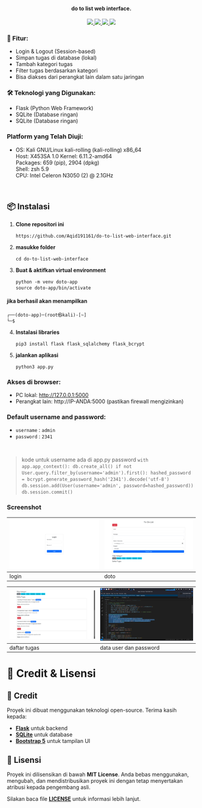 <h1 align="center">



</h1>

<h4 align="center"> do to list web interface. </h4>

<p align="center">

  <a href="http://python.org">
    <img src="https://img.shields.io/badge/python-v3-blue">

  <a href="https://sqlite.org/">
    <img src="https://img.shields.io/badge/SQLite-3.x-blue?logo=sqlite&logoColor=white">
    
  <a href="https://getbootstrap.com/">
    <img src="https://img.shields.io/badge/Responsive-Yes-success?style=flat&logo=bootstrap">

  <a href="https://en.wikipedia.org/wiki/Linux">
    <img src="https://img.shields.io/badge/Platform-Linux-red">
  </a>

</p>



### 🚀 Fitur:

- Login & Logout (Session-based) 
- Simpan tugas di database (lokal) 
- Tambah kategori tugas 
- Filter tugas berdasarkan kategori
- Bisa diakses dari perangkat lain dalam satu jaringan


### 🛠 Teknologi yang Digunakan:

- Flask (Python Web Framework) 
- SQLite (Database ringan)
- SQLite (Database ringan)

###  Platform yang Telah Diuji:
- OS: Kali GNU/Linux kali-rolling (kali-rolling) x86_64    
Host: X453SA 1.0
Kernel: 6.11.2-amd64  
Packages: 659 (pip), 2904 (dpkg)     
Shell: zsh 5.9  
CPU: Intel Celeron N3050 (2) @ 2.1GHz      
  


<br>



## 📦 Instalasi
1. **Clone repositori ini**  
   ```
   https://github.com/Aqid191161/do-to-list-web-interface.git
   ```

2. **masukke folder**  
   ```
   cd do-to-list-web-interface
   ```

3. **Buat & aktifkan virtual environment**  
   ```
   python -m venv doto-app
   source doto-app/bin/activate 
   ```

#### jika berhasil akan menampilkan
   ```
   ┌──(doto-app)─(root㉿kali)-[~]
   └─$ 
   ```

4. **Instalasi libraries**  
   ```
   pip3 install flask flask_sqlalchemy flask_bcrypt
   ```

5. **jalankan aplikasi**  
   ```
   python3 app.py
   ```


### Akses di browser:
- PC lokal: http://127.0.0.1:5000
- Perangkat lain: http://IP-ANDA:5000 (pastikan firewall mengizinkan)

### Default username and password:

- `username` : `admin`
- `password` : `2341`
<br>
 
>kode untuk username ada di app.py password
``
with app.app_context():
    db.create_all()
    if not User.query.filter_by(username='admin').first():
        hashed_password = bcrypt.generate_password_hash('2341').decode('utf-8')
        db.session.add(User(username='admin', password=hashed_password))
        db.session.commit()
``

### Screenshot

| ![Gambar 1](image/web-login.png) | ![Gambar 2](image/web-doto.png)|
|---|---|
| login |doto |

| ![Gambar 1](image/daftar-tugas.png) | ![Gambar 2](image/databes-username-dan-password.png)|
|---|---|
| daftar tugas | data user dan password |



# 🙌 Credit & Lisensi

## 🎉 Credit
Proyek ini dibuat menggunakan teknologi open-source. Terima kasih kepada:

- **[Flask](https://flask.palletsprojects.com/)** untuk backend  
- **[SQLite](https://www.sqlite.org/)** untuk database  
- **[Bootstrap 5](https://getbootstrap.com/)** untuk tampilan UI  

## 📄 Lisensi
Proyek ini dilisensikan di bawah **MIT License**. Anda bebas menggunakan, mengubah, dan mendistribusikan proyek ini dengan tetap menyertakan atribusi kepada pengembang asli.

Silakan baca file **[LICENSE](LICENSE)** untuk informasi lebih lanjut.














